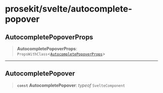 # prosekit/svelte/autocomplete-popover

<a id="AutocompletePopoverProps" name="AutocompletePopoverProps"></a>

## AutocompletePopoverProps

> **AutocompletePopoverProps**: `PropsWithClass`\<[`AutocompletePopoverProps`](../lit/autocomplete-popover.md#AutocompletePopoverProps)\>

***

<a id="AutocompletePopover" name="AutocompletePopover"></a>

## AutocompletePopover

> **`const`** **AutocompletePopover**: *typeof* `SvelteComponent`
